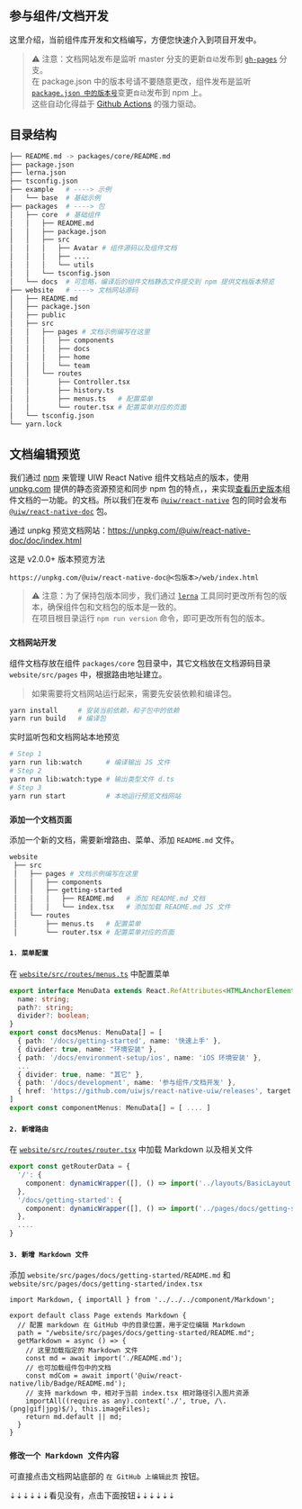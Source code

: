 参与组件/文档开发
---

这里介绍，当前组件库开发和文档编写，方便您快速介入到项目开发中。

> ⚠️ 注意：文档网站发布是监听 master 分支的更新`自动`发布到 [`gh-pages`](https://github.com/uiwjs/react-native-uiw/tree/gh-pages) 分支。  
> 在 package.json 中的版本号请不要随意更改，组件发布是监听 [`package.json 中的版本号`](https://github.com/uiwjs/react-native-uiw/blob/4e4f55681a71b4813a5f5fe26f4b1a859bc85a7f/.github/workflows/ci.yml#L64-L66)变更`自动`发布到 npm 上。  
> 这些自动化得益于 [Github Actions](https://github.com/actions) 的强力驱动。
<!--rehype:style=border-left: 8px solid #ffe564;background-color: #ffe56440;padding: 12px 16px;-->

## 目录结构

```bash
├── README.md -> packages/core/README.md
├── package.json
├── lerna.json
├── tsconfig.json
├── example   # ----> 示例
│   └── base  # 基础示例
├── packages  # ----> 包
│   ├── core  # 基础组件
│   │   ├── README.md
│   │   ├── package.json
│   │   ├── src
│   │   │   ├── Avatar # 组件源码以及组件文档
│   │   │   ├── ....
│   │   │   └── utils
│   │   └── tsconfig.json
│   └── docs  # 可忽略，编译后的组件文档静态文件提交到 npm 提供文档版本预览
├── website   # ----> 文档网站源码
│   ├── README.md
│   ├── package.json
│   ├── public
│   ├── src
│   │   ├── pages # 文档示例编写在这里
│   │   │   ├── components
│   │   │   ├── docs
│   │   │   ├── home
│   │   │   └── team
│   │   └── routes
│   │       ├── Controller.tsx
│   │       ├── history.ts
│   │       ├── menus.ts   # 配置菜单
│   │       └── router.tsx # 配置菜单对应的页面
│   └── tsconfig.json
└── yarn.lock
```

## 文档编辑预览

我们通过 [npm](https://www.npmjs.com/@uiw/react-native-doc) 来管理 UIW React Native 组件文档站点的版本，使用 [unpkg.com](https://unpkg.com/) 提供的静态资源预览和同步 npm 包的特点，，来实现[查看历史版本](https://unpkg.com/browse/@uiw/react-native-doc/)组件文档的一功能。的文档。所以我们在发布 [`@uiw/react-native`](https://www.npmjs.com/package/@uiw/react-native) 包的同时会发布 [`@uiw/react-native-doc`](https://www.npmjs.com/package/@uiw/react-native-doc) 包。

通过 unpkg 预览文档网站：https://unpkg.com/@uiw/react-native-doc/doc/index.html

这是 v2.0.0+ 版本预览方法

```shell
https://unpkg.com/@uiw/react-native-doc@<包版本>/web/index.html
```

> ⚠️ 注意：为了保持包版本同步，我们通过 [`lerna`](http://npmjs.com/lerna) 工具同时更改所有包的版本，确保组件包和文档包的版本是一致的。  
> 在项目根目录运行 `npm run version` 命令，即可更改所有包的版本。
<!--rehype:style=border-left: 8px solid #ffe564;background-color: #ffe56440;padding: 12px 16px;-->

### `文档网站开发`

组件文档存放在组件 `packages/core`<!--rehype:style=color: #039423; background: #b7fdce;--> 包目录中，其它文档放在文档源码目录 `website/src/pages`<!--rehype:style=color: #039423; background: #b7fdce;--> 中，根据路由地址建立。

> 如果需要将文档网站运行起来，需要先安装依赖和编译包。
<!--rehype:style=border-left: 8px solid #ffe564;background-color: #ffe56440;padding: 12px 16px;-->

<!--rehype:-->
```bash
yarn install     # 安装当前依赖，和子包中的依赖
yarn run build   # 编译包
```

实时监听包和文档网站本地预览

```bash
# Step 1
yarn run lib:watch      # 编译输出 JS 文件
# Step 2
yarn run lib:watch:type # 输出类型文件 d.ts
# Step 3
yarn run start          # 本地运行预览文档网站
```

### `添加一个文档页面`

添加一个新的文档，需要新增路由、菜单、添加 `README.md` 文件。

```bash
website
 ├── src
 │   ├── pages # 文档示例编写在这里
 │   │   ├── components
 │   │   ├── getting-started
 │   │   │   ├── README.md   # 添加 README.md 文档
 │   │   │   └── index.tsx   # 添加加载 README.md JS 文件
 │   └── routes
 │       ├── menus.ts   # 配置菜单
 │       └── router.tsx # 配置菜单对应的页面
```

#### `1. 菜单配置`

在 [`website/src/routes/menus.ts`](https://github.com/uiwjs/react-native-uiw/blob/4e4f55681a71b4813a5f5fe26f4b1a859bc85a7f/website/src/routes/menus.ts#L44) 中配置菜单

```ts
export interface MenuData extends React.RefAttributes<HTMLAnchorElement>, React.AnchorHTMLAttributes<HTMLAnchorElement> {
  name: string;
  path?: string;
  divider?: boolean;
}
export const docsMenus: MenuData[] = [
  { path: '/docs/getting-started', name: '快速上手' },
  { divider: true, name: "环境安装" },
  { path: '/docs/environment-setup/ios', name: 'iOS 环境安装' },
  ...
  { divider: true, name: "其它" },
  { path: '/docs/development', name: '参与组件/文档开发' },
  { href: 'https://github.com/uiwjs/react-native-uiw/releases', target: '_blank', name: '更新日志' },
]
export const componentMenus: MenuData[] = [ .... ]
```

#### `2. 新增路由`

在 [`website/src/routes/router.tsx`](https://github.com/uiwjs/react-native-uiw/blob/4e4f55681a71b4813a5f5fe26f4b1a859bc85a7f/website/src/routes/router.tsx#L39-L41) 中加载 Markdown 以及相关文件

```ts
export const getRouterData = {
  '/': {
    component: dynamicWrapper([], () => import('../layouts/BasicLayout')),
  },
  '/docs/getting-started': {
    component: dynamicWrapper([], () => import('../pages/docs/getting-started')),
  },
  ....
}
```

#### `3. 新增 Markdown 文件`

添加 `website/src/pages/docs/getting-started/README.md` 和 `website/src/pages/docs/getting-started/index.tsx`

```tsx
import Markdown, { importAll } from '../../../component/Markdown';

export default class Page extends Markdown {
  // 配置 markdown 在 GitHub 中的目录位置，用于定位编辑 Markdown
  path = "/website/src/pages/docs/getting-started/README.md";
  getMarkdown = async () => {
    // 这里加载指定的 Markdown 文件
    const md = await import('./README.md');
    // 也可加载组件包中的文档
    const mdCom = await import('@uiw/react-native/lib/Badge/README.md');
    // 支持 markdown 中，相对于当前 index.tsx 相对路径引入图片资源
    importAll((require as any).context('./', true, /\.(png|gif|jpg)$/), this.imageFiles);
    return md.default || md;
  }
}
```

### `修改一个 Markdown 文件内容`

可直接点击文档网站底部的 `在 GitHub 上编辑此页` 按钮。

⇣⇣⇣⇣⇣⇣看见没有，点击下面按钮⇣⇣⇣⇣⇣⇣
<!--rehype:style=background-color: #a0ffb3; padding: 12px 16px; display: inline-block;-->